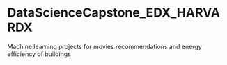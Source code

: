 # DataScienceCapstone_EDX_HARVARDX
Machine learning projects for movies recommendations and energy efficiency of buildings
